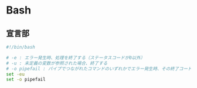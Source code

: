 # Bash

## 宣言部

```bash
#!/bin/bash

# -e : エラー発生時、処理を終了する（ステータスコードが0以外）
# -u : 未定義の変数が参照された場合、終了する
# -o pipefail : パイプでつながれたコマンドのいずれかでエラー発生時、その終了コードが返される
set -eu
set -o pipefail
```
